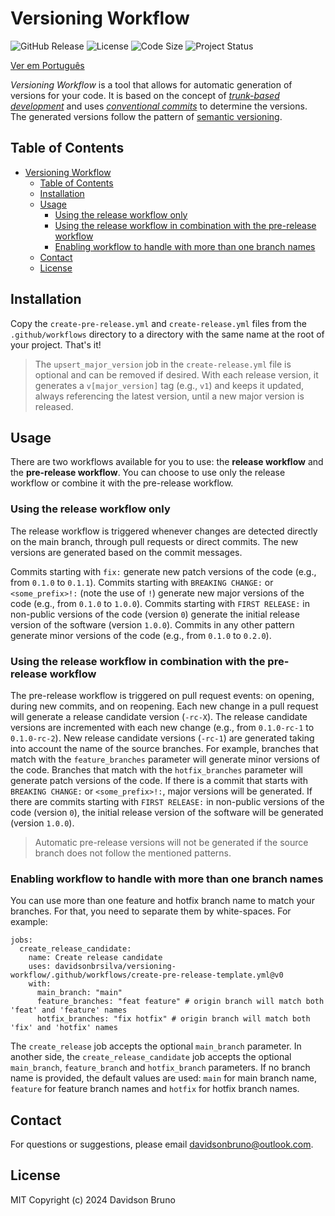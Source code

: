 # Versioning Workflow

![GitHub Release](https://img.shields.io/github/v/release/davidsonbrsilva/versioning-workflow)
![License](https://img.shields.io/github/license/davidsonbrsilva/versioning-workflow.svg)
![Code Size](https://img.shields.io/github/languages/code-size/davidsonbrsilva/versioning-workflow)
![Project Status](https://img.shields.io/badge/status-active-green.svg)

[Ver em Português](README.pt.md)

_Versioning Workflow_ is a tool that allows for automatic generation of versions for your code. It is based on the concept of [_trunk-based development_](https://trunkbaseddevelopment.com/) and uses [_conventional commits_](https://www.conventionalcommits.org/en/v1.0.0/) to determine the versions. The generated versions follow the pattern of [semantic versioning](https://www.conventionalcommits.org/en/v1.0.0/).

## Table of Contents

- [Versioning Workflow](#versioning-workflow)
  - [Table of Contents](#table-of-contents)
  - [Installation](#installation)
  - [Usage](#usage)
    - [Using the release workflow only](#using-the-release-workflow-only)
    - [Using the release workflow in combination with the pre-release workflow](#using-the-release-workflow-in-combination-with-the-pre-release-workflow)
    - [Enabling workflow to handle with more than one branch names](#enabling-workflow-to-handle-with-more-than-one-branch-names)
  - [Contact](#contact)
  - [License](#license)

## Installation

Copy the `create-pre-release.yml` and `create-release.yml` files from the `.github/workflows` directory to a directory with the same name at the root of your project. That's it!

> The `upsert_major_version` job in the `create-release.yml` file is optional and can be removed if desired. With each release version, it generates a `v[major_version]` tag (e.g., `v1`) and keeps it updated, always referencing the latest version, until a new major version is released.

## Usage

There are two workflows available for you to use: the **release workflow** and the **pre-release workflow**. You can choose to use only the release workflow or combine it with the pre-release workflow.

### Using the release workflow only

The release workflow is triggered whenever changes are detected directly on the main branch, through pull requests or direct commits. The new versions are generated based on the commit messages.

Commits starting with `fix:` generate new patch versions of the code (e.g., from `0.1.0` to `0.1.1`). Commits starting with `BREAKING CHANGE:` or `<some_prefix>!:` (note the use of `!`) generate new major versions of the code (e.g., from `0.1.0` to `1.0.0`). Commits starting with `FIRST RELEASE:` in non-public versions of the code (version `0`) generate the initial release version of the software (version `1.0.0`). Commits in any other pattern generate minor versions of the code (e.g., from `0.1.0` to `0.2.0`).

### Using the release workflow in combination with the pre-release workflow

The pre-release workflow is triggered on pull request events: on opening, during new commits, and on reopening. Each new change in a pull request will generate a release candidate version (`-rc-X`). The release candidate versions are incremented with each new change (e.g., from `0.1.0-rc-1` to `0.1.0-rc-2`). New release candidate versions (`-rc-1`) are generated taking into account the name of the source branches. For example, branches that match with the `feature_branches` parameter will generate minor versions of the code. Branches that match with the `hotfix_branches` parameter will generate patch versions of the code. If there is a commit that starts with `BREAKING CHANGE:` or `<some_prefix>!:`, major versions will be generated. If there are commits starting with `FIRST RELEASE:` in non-public versions of the code (version `0`), the initial release version of the software will be generated (version `1.0.0`).

> Automatic pre-release versions will not be generated if the source branch does not follow the mentioned patterns.

### Enabling workflow to handle with more than one branch names

You can use more than one feature and hotfix branch name to match your branches. For that, you need to separate them by white-spaces. For example:

```
jobs:
  create_release_candidate:
    name: Create release candidate
    uses: davidsonbrsilva/versioning-workflow/.github/workflows/create-pre-release-template.yml@v0
    with:
      main_branch: "main"
      feature_branches: "feat feature" # origin branch will match both 'feat' and 'feature' names
      hotfix_branches: "fix hotfix" # origin branch will match both 'fix' and 'hotfix' names
```

The `create_release` job accepts the optional `main_branch` parameter. In another side, the `create_release_candidate` job accepts the optional `main_branch`, `feature_branch` and `hotfix_branch` parameters. If no branch name is provided, the default values are used: `main` for main branch name, `feature` for feature branch names and `hotfix` for hotfix branch names.

## Contact

For questions or suggestions, please email <davidsonbruno@outlook.com>.

## License

MIT Copyright (c) 2024 Davidson Bruno
